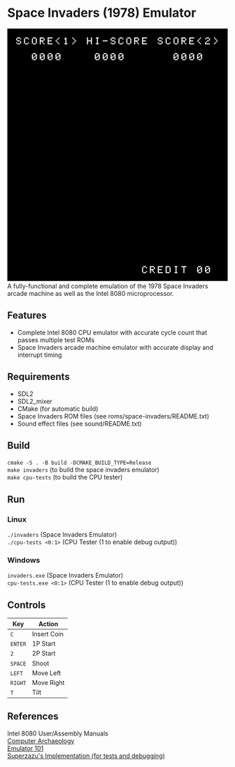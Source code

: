 # Space Invaders (1978) Emulator
<img src = "/screenshots/SpaceInvaders.gif?raw=true">
A fully-functional and complete emulation of the 1978 Space Invaders arcade machine as well as the Intel 8080 microprocessor.

## Features
* Complete Intel 8080 CPU emulator with accurate cycle count that passes multiple test ROMs
* Space Invaders arcade machine emulator with accurate display and interrupt timing

## Requirements
* SDL2
* SDL2_mixer
* CMake (for automatic build)
* Space Invaders ROM files (see roms/space-invaders/README.txt)
* Sound effect files (see sound/README.txt)

## Build
`cmake -S . -B build -DCMAKE_BUILD_TYPE=Release`  
`make invaders` (to build the space invaders emulator)  
`make cpu-tests` (to build the CPU tester)

## Run
### Linux
`./invaders` (Space Invaders Emulator)  
`./cpu-tests <0:1>` (CPU Tester (1 to enable debug output))

### Windows
`invaders.exe` (Space Invaders Emulator)  
`cpu-tests.exe <0:1>` (CPU Tester (1 to enable debug output))

## Controls
|Key|Action|
|---|------|
|`C`|Insert Coin|
|`ENTER`|1P Start|
|`2`|2P Start|
|`SPACE`|Shoot|
|`LEFT`|Move Left|
|`RIGHT`|Move Right|
|`T`|Tilt|

## References
Intel 8080 User/Assembly Manuals  
[Computer Archaeology](https://www.computerarcheology.com/Arcade/SpaceInvaders/)  
[Emulator 101](http://www.emulator101.com/welcome.html)  
[Superzazu's Implementation (for tests and debugging)](https://github.com/superzazu/8080)
